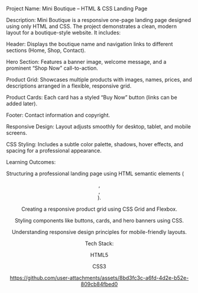 Project Name: Mini Boutique – HTML & CSS Landing Page

Description:
Mini Boutique is a responsive one-page landing page designed using only HTML and CSS. The project demonstrates a clean, modern layout for a boutique-style website. It includes:

Header: Displays the boutique name and navigation links to different sections (Home, Shop, Contact).

Hero Section: Features a banner image, welcome message, and a prominent “Shop Now” call-to-action.

Product Grid: Showcases multiple products with images, names, prices, and descriptions arranged in a flexible, responsive grid.

Product Cards: Each card has a styled “Buy Now” button (links can be added later).

Footer: Contact information and copyright.

Responsive Design: Layout adjusts smoothly for desktop, tablet, and mobile screens.

CSS Styling: Includes a subtle color palette, shadows, hover effects, and spacing for a professional appearance.

Learning Outcomes:

Structuring a professional landing page using HTML semantic elements (<header>, <main>, <footer>).

Creating a responsive product grid using CSS Grid and Flexbox.

Styling components like buttons, cards, and hero banners using CSS.

Understanding responsive design principles for mobile-friendly layouts.

Tech Stack:

HTML5

CSS3






https://github.com/user-attachments/assets/8bd3fc3c-a6fd-4d2e-b52e-809cb84fbed0

